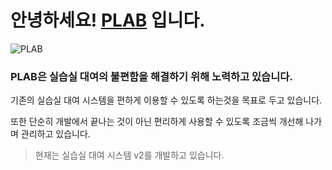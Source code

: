 # 안녕하세요! [PLAB](https://github.com/GBSM-PLAB) 입니다.

![PLAB](https://github.com/user-attachments/assets/19503964-c468-46f1-8f11-88d9f7c19d04)

### PLAB은 실습실 대여의 불편함을 해결하기 위해 노력하고 있습니다.

기존의 실습실 대여 시스템을 편하게 이용할 수 있도록 하는것을 목표로 두고 있습니다.

또한 단순히 개발에서 끝나는 것이 아닌 편리하게 사용할 수 있도록
조금씩 개선해 나가며 관리하고 있습니다.

> 현재는 실습실 대여 시스템 v2를 개발하고 있습니다.
